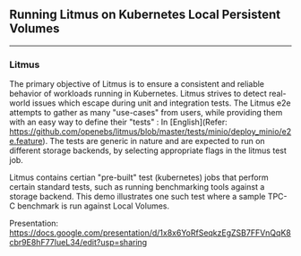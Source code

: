 ## Running Litmus on Kubernetes Local Persistent Volumes
--------------------------------------------------------

### Litmus  

The primary objective of Litmus is to ensure a consistent and reliable behavior of workloads running in Kubernetes. Litmus strives 
to detect real-world issues which escape during unit and integration tests. The Litmus e2e attempts to gather as many "use-cases" 
from users, while providing them with an easy way to define their "tests" : In [English](Refer: https://github.com/openebs/litmus/blob/master/tests/minio/deploy_minio/e2e.feature). The tests are generic in nature and are expected to run on different storage backends, by selecting appropriate
flags in the litmus test job.

Litmus contains certian "pre-built" test (kubernetes) jobs that perform certain standard tests, such as running benchmarking tools 
against a storage backend. This demo illustrates one such test where a sample TPC-C benchmark is run against Local Volumes.


Presentation: https://docs.google.com/presentation/d/1x8x6YoRfSeqkzEgZSB7FFVnQqK8cbr9E8hF77IueL34/edit?usp=sharing


